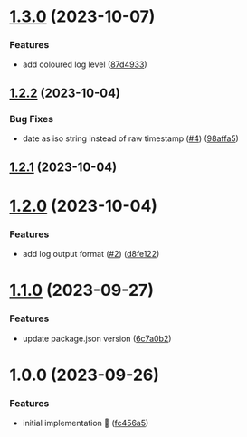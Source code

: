 # [1.3.0](https://github.com/rpidanny/quill/compare/quill-v1.2.2...quill-v1.3.0) (2023-10-07)

### Features

- add coloured log level ([87d4933](https://github.com/rpidanny/quill/commit/87d4933975ebf03a856cc41300b6be4e690eb8a7))

## [1.2.2](https://github.com/rpidanny/quill/compare/quill-v1.2.1...quill-v1.2.2) (2023-10-04)

### Bug Fixes

- date as iso string instead of raw timestamp ([#4](https://github.com/rpidanny/quill/issues/4)) ([98affa5](https://github.com/rpidanny/quill/commit/98affa54a92fb804e6f5ef27735471d07e0f9153))

## [1.2.1](https://github.com/rpidanny/quill/compare/quill-v1.2.0...quill-v1.2.1) (2023-10-04)

# [1.2.0](https://github.com/rpidanny/quill/compare/quill-v1.1.0...quill-v1.2.0) (2023-10-04)

### Features

- add log output format ([#2](https://github.com/rpidanny/quill/issues/2)) ([d8fe122](https://github.com/rpidanny/quill/commit/d8fe12267f2329d7805af79df7044eeebc58ee44))

# [1.1.0](https://github.com/rpidanny/quill/compare/quill-v1.0.0...quill-v1.1.0) (2023-09-27)

### Features

- update package.json version ([6c7a0b2](https://github.com/rpidanny/quill/commit/6c7a0b25b83fea22624dd4c156d3f073189827ef))

# 1.0.0 (2023-09-26)

### Features

- initial implementation 🚀 ([fc456a5](https://github.com/rpidanny/quill/commit/fc456a57133450dcebe5ea1518163cc953eee9c4))
